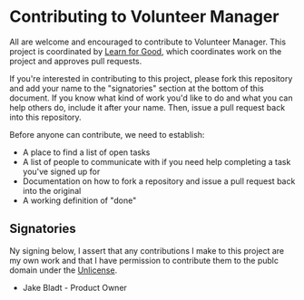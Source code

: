 # Contributing to Volunteer Manager

All are welcome and encouraged to contribute to Volunteer Manager. This project is coordinated by [Learn for Good](https://www.meetup.com/Learn-for-Good/), which coordinates work on the project and approves pull requests.

If you're interested in contributing to this project, please fork this repository and add your name to the "signatories" section at the bottom of this document. If you know what kind of work you'd like to do and what you can help others do, include it after your name. Then, issue a pull request back into this repository.

Before anyone can contribute, we need to establish:

* A place to find a list of open tasks
* A list of people to communicate with if you need help completing a task you've signed up for
* Documentation on how to fork a repository and issue a pull request back into the original 
* A working definition of "done"

## Signatories

Ny signing below, I assert that any contributions I make to this project are my own work and that I have permission to contribute them to the publc domain under the [Unlicense](http://unlicense.org).

* Jake Bladt - Product Owner 
